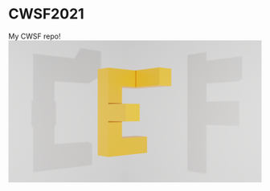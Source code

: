 # CWSF2021
My CWSF repo!
![](https://github.com/IanPatrickMTan/CWSF2021/blob/main/CancerFlow%20v2.png?raw=true)
